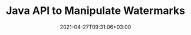 ---
############################# Static ############################
layout: "product"
date: 2021-04-27T09:31:06+03:00
draft: false

product: "Watermark"
product_tag: "watermark"
platform: "Java"
platform_tag: "java"

############################# Head ############################
head_title: "Java API to Add Search Remove Watermarks to PDF Word Excel Images"
head_description: "Java document watermarking API – Generate, search & remove watermarks from documents: PDF, Word, Excel, presentations, Visio, email and image file formats."

############################# Header ############################
title: "Java API to Manipulate Watermarks"
description: "Develop Java Applications to Perform Image & Text Watermarking Operations with Smart Search & Robust Security."
button:
    enable: true

############################# SubMenu ############################
submenu:
    enable: true
    
    left:
        img_alt: "GroupDocs.Watermark for Java"
        image: "https://www.groupdocs.cloud/templates/groupdocs/images/product-logos/groupdocs-watermark-java.png"
        product: "GroupDocs.Watermark"
        platform: "Java"

    middle:
        button:
            # button loop
            - link: "#overview"
              text: "Overview"

            # button loop
            - link: "#features"
              text: "Features"

            # button loop
            - link: "#support"
              text: "Support"

            # button loop
            - link: "https://products.groupdocs.app/watermark"
              text: "Live Demo"

            # button loop
            - link: "https://purchase.groupdocs.com/pricing/watermark/java"
              text: "Pricing"

    right:
        link_download: "https://downloads.groupdocs.com/watermark"
        link_learn: "https://docs.groupdocs.com/watermark/java/"
        link_buy: "https://purchase.groupdocs.com"

############################# Overview ############################
overview:
    enable: true
    content: |
      GroupDocs.Watermark for Java allows you to make business applications that enable your end-users to apply new watermarks, search and delete existing watermarks in files of supported formats. You can programmatically assign digital watermarks to lots of file formats and utilize its powerful smart search abilities. GroupDocs.Watermark for Java provides various built-in security measures that can be employed to avoid misuse of digital documents that contain sensitive information or intellectual property content.
    tabs:
      enable: true     
      
      ## TAB ONE ##
      tab_one:
        description: |
          Following is an overview of GroupDocs.Watermark for Java:

        rright:
          enable: true
          icon: "fab fa-html5"
          title: "Overview"
          content: |
            * Add & Remove Watermark
            * Search & Replace Watermark
            * Search by Formatting
            * Search by Image Comparison
            * Work with Headers & Footers
            * Work with Background Images
            * Work with Attachments
            * Rasterize Pages
            * Apply Editing Restrictions
      
      ## TAB TWO ##
      tab_two:
        description: |
          Supported [document formats and watermark type](https://docs.groupdocs.com/watermark/java/supported-document-formats/) for each format is listed below:

        left:
          enable: true
          table:
            # table loop
            - title: "Microsoft Office"
              content: |
                * **Word:** DOC, DOCX, DOCM, DOT, DOTX, DOTM, RTF, TXT
                * **Excel:** XLS, XLSX, XLSM, XLSB, XLTM, XLT, XLTM, XLTX, XLAM, SXC, SpreadsheetML
                * **PowerPoint:** PPT, PPTX, PPS, PPSX, PPSM, POT, POTM, POTX, PPTM
                * **Visio:** VSD, VDX, VSS, VSSX, VSX, VST, VSTX, VTX, VSDX, VDW, VSTM, VSSM, VSDM

            # table loop
            - title: "Adding Watermark"
              content: |
                * **PDF**: XObject, Artifact, Annotation
                * **Word**: Shape
                * **Excel**: Shape, Header & Footer
                * **PowerPoint**: Shape
                * **Visio**: Shape
                * **Raster Image**: Text, Image
                * **Multi-page Tiff**: Text, Image
                * **Animated Gif**: Text, Image

        right:
          enable: true
          table:
            # table loop
            - title: "PDF and Image documents"
              content: |
                * **Portable Document Format**: PDF
                * **Open Document**: ODT
                * **Email**: EML, MSG, EMLX, OFT
                * **Images**: PNG, BMP, GIF, JPG, JPEG, JP2, TIF, TIFF, WebP

            # table loop
            - title: "Removing Watermark"
              content: |
                * **PDF**: XObject, Artifact, Annotation, Regular Text
                * **Word**: Shape, Regular Text
                * **Excel**: Shape, Header & Footer, Background Image, Text and formulas in cells
                * **PowerPoint**: Shape
                * **Visio**: Shape, Diagram Comments
                * **Email**: Attached and embedded images, Subject and body text fragments

      ## TAB THREE ##
      tab_three:
        description: |
          GroupDocs.Watermark for Java supports following Operating Systems, Frameworks & Package Managers:
        
        left:
          enable: true
          table:
            # table loop
            - icon: "fab fa-windows"
              title: "Operating Systems"
              content: |
                * Microsoft Windows Desktop
                * Microsoft Windows Server
                * Linux
                * MacOS

            # table loop
            - icon: "fas fa-code"
              title: "Supported Frameworks"
              content: |
                * Java 7 (1.7) and above

        right:
          enable: true
          table:
            # table loop
            - icon: "fas fa-cogs"
              title: "Development Environments"
              content: |
                * NetBeans
                * IntelliJ IDEA
                * Eclipse
            # table loop
            - icon: "fas fa-tools"
              title: "Build Automation Tool"
              content: |
                * Maven

############################# Features ############################
features:
    enable: true
    title: "GroupDocs.Watermark for Java Features"

    feature:
      # feature loop
      - icon: "fas fa-copy"
        content: "Pull all Documents of Various Formats from a Folder and Apply or Remove Watermarks"

      # feature loop
      - icon: "fas fa-eye"
        content: "Employ or Delete Watermark from a Particular Section or Complete Document"

      # feature loop
      - icon: "fas fa-bolt"
        content: "Apply Watermark to all Images in a Particular Section, Page, Slide, or Document"
      
      # feature loop
      - icon: "fas fa-file-powerpoint"
        content: "Attach Watermark to Selected Frames of a Multi-Framed Image"

      # feature loop
      - icon: "fas fa-code"
        content: "Apply Hidden Watermark to PDF to Appear when Printing Document"

      # feature loop
      - icon: "fas fa-cloud"
        content: "Employ Watermark to Attachments in an Excel Document & all Image Shapes in Slides"

      # feature loop
      - icon: "fas fa-remove-format"
        content: "Place Watermark or Delete it from the Background Images of Slides or Excel Sheet"

      # feature loop
      - icon: "fas fa-comment-slash"
        content: "Set Watermark to Supported Files in Attachments of an Email or PDF File"

      # feature loop
      - icon: "fas fa-location-arrow"
        content: "Add or Delete Watermark as XObject, Artifacts & Annotations in PDF Filese"

      # feature loop
      - icon: "fas fa-border-all"
        content: "Delete Watermark matching Text with Particular Formatting"

      # feature loop
      - icon: "fas fa-wrench"
        content: "Find Image Watermarks resembling a Particular Image"

      # feature loop
      - icon: "fas fa-columns"
        content: "Identify Text Watermark even if there are Unreadable Characters between Letters"

      # feature loop
      - icon: "fas fa-file-word"
        content: "Look for Watermarks based on Specific Parameters or by Assigning Multiple Criteria"

      # feature loop
      - icon: "fas fa-envelope"
        content: "Specify Font Formatting to locate Matching Text Watermark"

      # feature loop
      - icon: "fas fa-print"
        content: "Get Page, Slide, Cell Dimensions for Absolute Size & Positioning of Watermark"

      # feature loop
      - icon: "fas fa-file-archive"
        content: "Apply Watermark to Images inside any Header & Footer in Supported Document Formats"

      # feature loop
      - icon: "fas fa-lock"
        content: "Add Watermark to Image Shapes in a Word Document & Restrict Editing of Watermarks"

      # feature loop
      - icon: "fas fa-file-code"
        content: "Secure Text Watermark in Presentations using Unreadable Characters"
      
      # feature loop
      - icon: "fas fa-fill-drip"
        content: "Protect PDF Document Watermarks by Rasterizing Single Page or Whole Document"

      # feature loop
      - icon: "fas fa-file-excel"
        content: "Modify Text Formatting when Replacing Current Text Watermark"

      # feature loop
      - icon: "fas fa-heading"
        content: "Align Watermark to Bleed Box, Art Box, Crop Box, or Trim Box in PDF File"

    more_feature:
      # more_feature_loop
      - title: "Employ Watermarks"
        content: |
          GroupDocs.Watermark for Java allows you to work with numerous kinds of watermarks. It is only a matter of few lines of code to add watermark of any type. Following example shares, how you can add an image watermark in a Word document using Java:
          
          ```java
          Document doc = Document.load(Common.mapSourceFilePath("D://test.docx"));
          Font font = new Font("Times New Roman", 12);
          TextWatermark watermark = new TextWatermark("Test watermark", font);

          // Set sizing type
          watermark.setSizingType(SizingType.ScaleToParentDimensions);

          // Set watermark scale
          watermark.setScaleFactor(0.5);

          doc.addWatermark(watermark);
          doc.save(Common.mapOutputFilePath("D://test.docx"));
          doc.close();
          ```
      # more_feature_loop
      - title: "Add Watermark to Files of Different Formats in a Go"
        content: "With GroupDocs.Watermark for Java API you can add or remove watermark of all documents present in a particular folder in batch mode. It does not matter, if the documents are of different format, GroupDocs.Watermark for Java will apply watermark to all the files accurately."

      # more_feature_loop
      - title: "Assign Foolproof Security to your Watermarks"
        content: "With minimal code you can assign foolproof security to your watermarks and make it extremely difficult for any 3rd party tool to modify or remove your assigned watermark from PDF file. It is so because GroupDocs.Watermark for Java allows you to convert all pages of a PDF file into Rasterized images. This approach makes your digital watermarks secure while keeping their quality near to original."

############################# Support ############################
support:
    enable: true

############################# Solutions ############################
solutions:
    enable: true
    title: "GroupDocs.Watermark offers document viewing APIs for other popular development environments"

    solution:
        # solution loop
        - img_alt: "GroupDocs.Watermark for .NET"
          image: "https://www.groupdocs.cloud/templates/groupdocs/images/product-logos/groupdocs-watermark-net.png"
          product: "GroupDocs.Watermark"
          platform: ".NET"
          link: "/watermark/net/"

############################# Back to top ###############################
back_to_top:
  enable: true
---